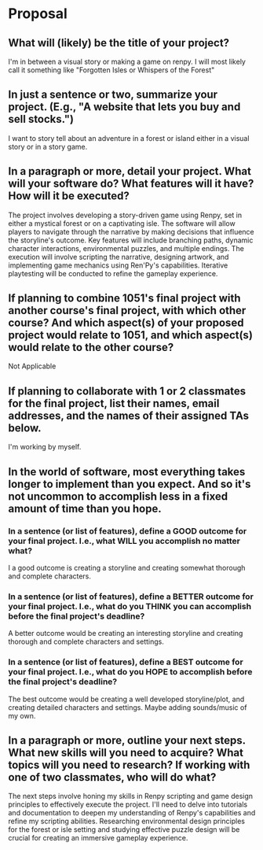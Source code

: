 # Proposal

## What will (likely) be the title of your project?

I'm in between a visual story or making a game on renpy. I will most likely call it something like "Forgotten Isles or Whispers of the Forest"

## In just a sentence or two, summarize your project. (E.g., "A website that lets you buy and sell stocks.")

I want to story tell about an adventure in a forest or island either in a visual story or in a story game.

## In a paragraph or more, detail your project. What will your software do? What features will it have? How will it be executed?

The project involves developing a story-driven game using Renpy, set in either a mystical forest or on a captivating isle. The software will allow players to navigate through the narrative by making decisions that influence the storyline's outcome. Key features will include branching paths, dynamic character interactions, environmental puzzles, and multiple endings. The execution will involve scripting the narrative, designing artwork, and implementing game mechanics using Ren'Py's capabilities. Iterative playtesting will be conducted to refine the gameplay experience.

## If planning to combine 1051's final project with another course's final project, with which other course? And which aspect(s) of your proposed project would relate to 1051, and which aspect(s) would relate to the other course?

Not Applicable

## If planning to collaborate with 1 or 2 classmates for the final project, list their names, email addresses, and the names of their assigned TAs below.

I'm working by myself.

## In the world of software, most everything takes longer to implement than you expect. And so it's not uncommon to accomplish less in a fixed amount of time than you hope.

### In a sentence (or list of features), define a GOOD outcome for your final project. I.e., what WILL you accomplish no matter what?

I a good outcome is creating a storyline and creating somewhat thorough and complete characters. 

### In a sentence (or list of features), define a BETTER outcome for your final project. I.e., what do you THINK you can accomplish before the final project's deadline?

A better outcome would be creating an interesting storyline and creating thorough and complete characters and settings.

### In a sentence (or list of features), define a BEST outcome for your final project. I.e., what do you HOPE to accomplish before the final project's deadline?

The best outcome would be creating a well developed storyline/plot, and creating detailed characters and settings. Maybe adding sounds/music of my own. 

## In a paragraph or more, outline your next steps. What new skills will you need to acquire? What topics will you need to research? If working with one of two classmates, who will do what?

The next steps involve honing my skills in Renpy scripting and game design principles to effectively execute the project. I'll need to delve into tutorials and documentation to deepen my understanding of Renpy's capabilities and refine my scripting abilities. Researching environmental design principles for the forest or isle setting and studying effective puzzle design will be crucial for creating an immersive gameplay experience.






